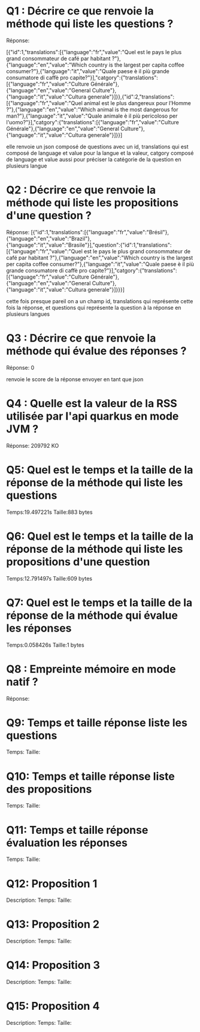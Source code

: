# Q1 : Décrire ce que renvoie la méthode qui liste les questions ?
Réponse:

[{"id":1,"translations":[{"language":"fr","value":"Quel est le pays le plus grand consommateur de café par habitant ?"},{"language":"en","value":"Which country is the largest per capita coffee consumer?"},{"language":"it","value":"Quale paese è il più grande consumatore di caffè pro capite?"}],"catgory":{"translations":[{"language":"fr","value":"Culture Générale"},{"language":"en","value":"General Culture"},{"language":"it","value":"Cultura generale"}]}},{"id":2,"translations":[{"language":"fr","value":"Quel animal est le plus dangereux pour l’Homme ?"},{"language":"en","value":"Which animal is the most dangerous for man?"},{"language":"it","value":"Quale animale è il più pericoloso per l'uomo?"}],"catgory":{"translations":[{"language":"fr","value":"Culture Générale"},{"language":"en","value":"General Culture"},{"language":"it","value":"Cultura generale"}]}}]

elle renvoie un json composé de questions avec un id, translations qui est composé de language et value pour la langue et la valeur, catgory composé de language et value aussi pour préciser la catégorie de la question en plusieurs langue 

# Q2 : Décrire ce que renvoie la méthode qui liste les propositions d'une question ?
Réponse:
[{"id":1,"translations":[{"language":"fr","value":"Brésil"},{"language":"en","value":"Brazil"},{"language":"it","value":"Brasile"}],"question":{"id":1,"translations":[{"language":"fr","value":"Quel est le pays le plus grand consommateur de café par habitant ?"},{"language":"en","value":"Which country is the largest per capita coffee consumer?"},{"language":"it","value":"Quale paese è il più grande consumatore di caffè pro capite?"}],"catgory":{"translations":[{"language":"fr","value":"Culture Générale"},{"language":"en","value":"General Culture"},{"language":"it","value":"Cultura generale"}]}}}]

cette fois presque pareil on a un champ id, translations qui représente cette fois la réponse, et questions qui représente la question à la réponse en plusieurs langues



# Q3 : Décrire ce que renvoie la méthode qui évalue des réponses ?
Réponse: 0

renvoie le score de la réponse envoyer en tant que json 

# Q4 : Quelle est la valeur de la RSS utilisée par l'api quarkus en mode JVM ?
Réponse: 209792 KO

# Q5: Quel est le temps et la taille de la réponse  de la méthode qui liste les questions
Temps:19.497221s
Taille:883 bytes

# Q6: Quel est le temps et la taille de la réponse  de la méthode qui liste les propositions d'une question
Temps:12.791497s
Taille:609 bytes

# Q7: Quel est le temps et la taille de la réponse  de la méthode qui évalue les réponses
Temps:0.058426s
Taille:1 bytes

# Q8 : Empreinte mémoire en mode natif ?
Réponse:

# Q9: Temps et  taille  réponse   liste les questions
Temps:
Taille:

# Q10: Temps et  taille  réponse  liste des propositions
Temps:
Taille:

# Q11: Temps et  taille  réponse  évaluation les réponses
Temps:
Taille:

# Q12:  Proposition 1
Description:
Temps:
Taille:

# Q13:  Proposition 2
Description:
Temps:
Taille:

# Q14:  Proposition 3
Description:
Temps:
Taille:

# Q15:  Proposition 4
Description:
Temps:
Taille: